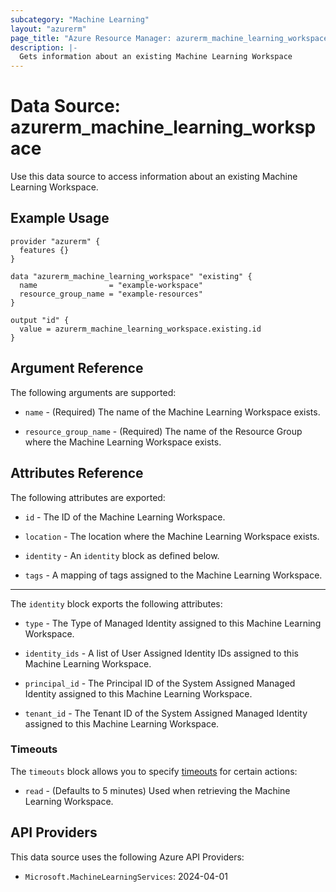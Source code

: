 ```yaml
---
subcategory: "Machine Learning"
layout: "azurerm"
page_title: "Azure Resource Manager: azurerm_machine_learning_workspace"
description: |-
  Gets information about an existing Machine Learning Workspace
---
```


# Data Source: azurerm_machine_learning_workspace

Use this data source to access information about an existing Machine Learning Workspace.

## Example Usage

```hcl
provider "azurerm" {
  features {}
}

data "azurerm_machine_learning_workspace" "existing" {
  name                = "example-workspace"
  resource_group_name = "example-resources"
}

output "id" {
  value = azurerm_machine_learning_workspace.existing.id
}
```

## Argument Reference

The following arguments are supported:

* `name` - (Required) The name of the Machine Learning Workspace exists.

* `resource_group_name` - (Required) The name of the Resource Group where the Machine Learning Workspace exists.

## Attributes Reference

The following attributes are exported:

* `id` - The ID of the Machine Learning Workspace.

* `location` - The location where the Machine Learning Workspace exists.

* `identity` - An `identity` block as defined below.

* `tags` - A mapping of tags assigned to the Machine Learning Workspace.

---

The `identity` block exports the following attributes:

* `type` - The Type of Managed Identity assigned to this Machine Learning Workspace.

* `identity_ids` - A list of User Assigned Identity IDs assigned to this Machine Learning Workspace.

* `principal_id` - The Principal ID of the System Assigned Managed Identity assigned to this Machine Learning Workspace.

* `tenant_id` - The Tenant ID of the System Assigned Managed Identity assigned to this Machine Learning Workspace.

### Timeouts

The `timeouts` block allows you to specify [timeouts](https://www.terraform.io/language/resources/syntax#operation-timeouts) for certain actions:

* `read` - (Defaults to 5 minutes) Used when retrieving the Machine Learning Workspace.

## API Providers
<!-- This section is generated, changes will be overwritten -->
This data source uses the following Azure API Providers:

* `Microsoft.MachineLearningServices`: 2024-04-01
